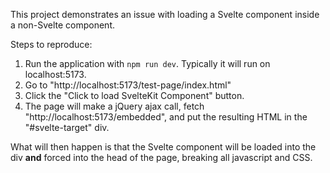 This project demonstrates an issue with loading a Svelte component inside a non-Svelte component.

Steps to reproduce:
1. Run the application with `npm run dev`.  Typically it will run on localhost:5173.
2. Go to "http://localhost:5173/test-page/index.html"
3. Click the "Click to load SvelteKit Component" button.
4. The page will make a jQuery ajax call, fetch "http://localhost:5173/embedded", and put the resulting HTML in the "#svelte-target" div.

What will then happen is that the Svelte component will be loaded into the div **and** forced into the head of the page, breaking all javascript and CSS.
